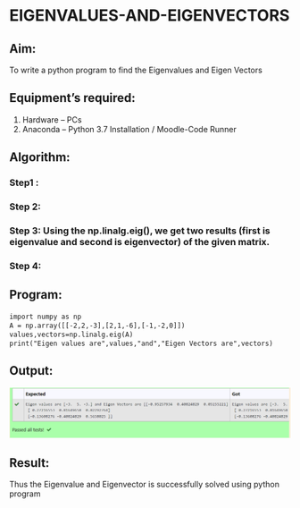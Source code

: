 # EIGENVALUES-AND-EIGENVECTORS
## Aim:
To write a python program to find the Eigenvalues and Eigen Vectors
## Equipment’s required:
1. 	Hardware – PCs
2. 	Anaconda – Python 3.7 Installation / Moodle-Code Runner
## Algorithm:
### Step1 : 
### Step 2: 
### Step 3: Using the np.linalg.eig(),  we get two results (first is eigenvalue and second is eigenvector) of the given matrix.
### Step 4: 

## Program:
```
import numpy as np 
A = np.array([[-2,2,-3],[2,1,-6],[-1,-2,0]])
values,vectors=np.linalg.eig(A)
print("Eigen values are",values,"and","Eigen Vectors are",vectors)
```

## Output:

![output](./y.png)
## Result:
Thus the Eigenvalue and Eigenvector is successfully solved using python program
